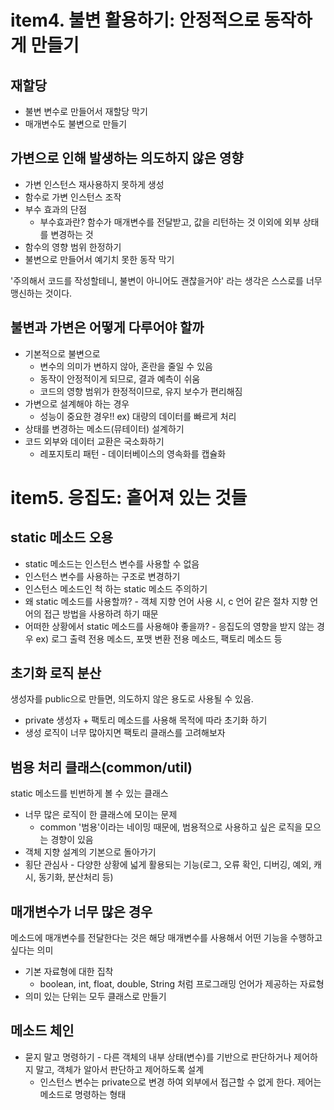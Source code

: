 # item4. 불변 활용하기: 안정적으로 동작하게 만들기
## 재할당
- 불변 변수로 만들어서 재할당 막기
- 매개변수도 불변으로 만들기
## 가변으로 인해 발생하는 의도하지 않은 영향
- 가변 인스턴스 재사용하지 못하게 생성
- 함수로 가변 인스턴스 조작
- 부수 효과의 단점
  - 부수효과란? 함수가 매개변수를 전달받고, 값을 리턴하는 것 이외에 외부 상태를 변경하는 것
- 함수의 영향 범위 한정하기
- 불변으로 만들어서 예기치 못한 동작 막기

'주의해서 코드를 작성할테니, 불변이 아니어도 괜찮을거야' 라는 생각은 스스로를 너무 맹신하는 것이다.

## 불변과 가변은 어떻게 다루어야 할까
- 기본적으로 불변으로
  - 변수의 의미가 변하지 않아, 혼란을 줄일 수 있음
  - 동작이 안정적이게 되므로, 결과 예측이 쉬움
  - 코드의 영향 범위가 한정적이므로, 유지 보수가 편리해짐
- 가변으로 설계해야 하는 경우
  - 성능이 중요한 경우!! ex) 대량의 데이터를 빠르게 처리
- 상태를 변경하는 메소드(뮤테이터) 설계하기
- 코드 외부와 데이터 교환은 국소화하기
  - 레포지토리 패턴 - 데이터베이스의 영속화를 캡슐화

# item5. 응집도: 흩어져 있는 것들
## static 메소드 오용
- static 메소드는 인스턴스 변수를 사용할 수 없음
- 인스턴스 변수를 사용하는 구조로 변경하기
- 인스턴스 메소드인 척 하는 static 메소드 주의하기
- 왜 static 메소드를 사용할까? - 객체 지향 언어 사용 시, c 언어 같은 절차 지향 언어의 접근 방법을 사용하려 하기 때문
- 어떠한 상황에서 static 메소드를 사용해야 좋을까? - 응집도의 영향을 받지 않는 경우 ex) 로그 출력 전용 메소드, 포맷 변환 전용 메소드, 팩토리 메소드 등
## 초기화 로직 분산
생성자를 public으로 만들면, 의도하지 않은 용도로 사용될 수 있음.
- private 생성자 + 팩토리 메소드를 사용해 목적에 따라 초기화 하기
- 생성 로직이 너무 많아지면 팩토리 클래스를 고려해보자
## 범용 처리 클래스(common/util)
static 메소드를 빈번하게 볼 수 있는 클래스
- 너무 많은 로직이 한 클래스에 모이는 문제  
  - common '범용'이라는 네이밍 때문에, 범용적으로 사용하고 싶은 로직을 모으는 경향이 있음
- 객체 지향 설계의 기본으로 돌아가기
- 횡단 관심사 - 다양한 상황에 넓게 활용되는 기능(로그, 오류 확인, 디버깅, 예외, 캐시, 동기화, 분산처리 등)
## 매개변수가 너무 많은 경우
메소드에 매개변수를 전달한다는 것은 해당 매개변수를 사용해서 어떤 기능을 수행하고 싶다는 의미
- 기본 자료형에 대한 집착
  - boolean, int, float, double, String 처럼 프로그래밍 언어가 제공하는 자료형
- 의미 있는 단위는 모두 클래스로 만들기
## 메소드 체인
- 묻지 말고 명령하기 - 다른 객체의 내부 상태(변수)를 기반으로 판단하거나 제어하지 말고, 객체가 알아서 판단하고 제어하도록 설계
  - 인스턴스 변수는 private으로 변경 하여 외부에서 접근할 수 없게 한다. 제어는 메소드로 명령하는 형태
